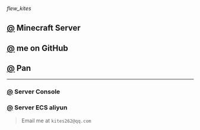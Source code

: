 ###### *flew_kites*

## [@](https://kites262.top/mc/) Minecraft Server

## [@](https://github.com/kites262/) me on GitHub

## [@](http://kites262.top/pan/) Pan

___

### [@](http://kites262.top/mc/console) Server Console

### [@](http://120.27.201.6/#/overview) Server ECS aliyun

> Email me at `kites262@qq.com`